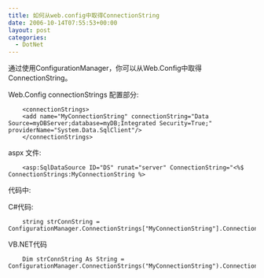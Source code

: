 ```yaml
---
title: 如何从web.config中取得ConnectionString
date: 2006-10-14T07:55:53+00:00
layout: post
categories:
  - DotNet
---
```


通过使用ConfigurationManager，你可以从Web.Config中取得ConnectionString。

Web.Config connectionStrings 配置部分:
```
    <connectionStrings>
    <add name="MyConnectionString" connectionString="Data Source=myDBServer;database=myDB;Integrated Security=True;" providerName="System.Data.SqlClient"/>
    </connectionStrings>
```

aspx 文件:
```
    <asp:SqlDataSource ID="DS" runat="server" ConnectionString="<%$ ConnectionStrings:MyConnectionString %>
```

代码中:

C#代码:
```
    string strConnString = ConfigurationManager.ConnectionStrings["MyConnectionString"].ConnectionString;
```

VB.NET代码
```
    Dim strConnString As String = ConfigurationManager.ConnectionStrings("MyConnectionString").ConnectionString
```